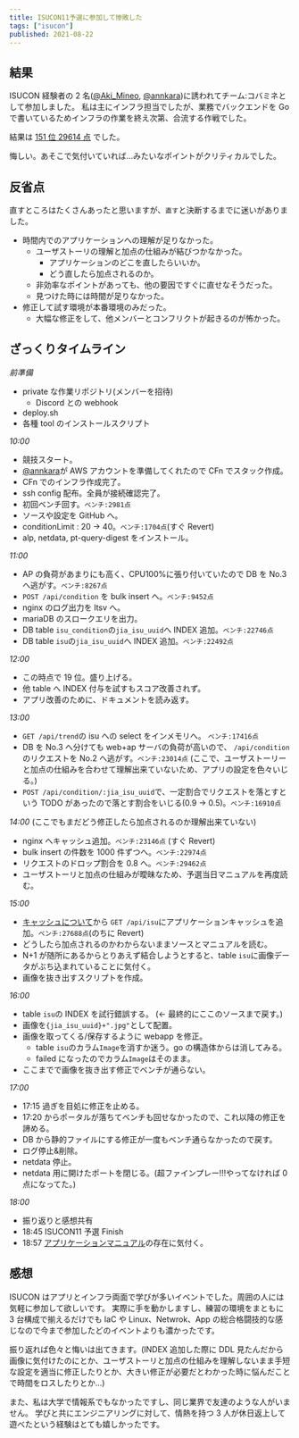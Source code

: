 ```yaml
---
title: ISUCON11予選に参加して惨敗した
tags: ["isucon"]
published: 2021-08-22
---
```


## 結果

ISUCON 経験者の 2 名([@Aki_Mineo](https://x.com/Aki_Mineo), [@annkara](https://x.com/__annkara__))に誘われてチーム:コバミネとして参加しました。
私は主にインフラ担当でしたが、業務でバックエンドを Go で書いているためインフラの作業を終え次第、合流する作戦でした。

結果は [151 位 29614 点](https://isucon.net/archives/56021246.html) でした。

悔しい。あそこで気付いていれば...みたいなポイントがクリティカルでした。

## 反省点

直すところはたくさんあったと思いますが、`直す`と決断するまでに迷いがありました。

- 時間内でのアプリケーションへの理解が足りなかった。
  - ユーザストーリの理解と加点の仕組みが結びつかなかった。
    - アプリケーションのどこを直したらいいか。
    - どう直したら加点されるのか。
  - 非効率なポイントがあっても、他の要因ですぐに直せなそうだった。
  - 見つけた時には時間が足りなかった。
- 修正して試す環境が本番環境のみだった。
  - 大幅な修正をして、他メンバーとコンフリクトが起きるのが怖かった。

## ざっくりタイムライン

_前準備_

- private な作業リポジトリ(メンバーを招待)
  - Discord との webhook
- deploy.sh
- 各種 tool のインストールスクリプト

_10:00_

- 競技スタート。
- [@annkara](https://x.com/__annkara__)が AWS アカウントを準備してくれたので CFn でスタック作成。
- CFn でのインフラ作成完了。
- ssh config 配布。全員が接続確認完了。
- 初回ベンチ回す。`ベンチ:2981点`
- ソースや設定を GitHub へ。
- conditionLimit : 20 -> 40。`ベンチ:1704点`(すぐ Revert)
- alp, netdata, pt-query-digest をインストール。

_11:00_

- AP の負荷があまりにも高く、CPU100%に張り付いていたので DB を No.3 へ逃がす。`ベンチ:8267点`
- `POST /api/condition` を bulk insert へ。`ベンチ:9452点`
- nginx のログ出力を ltsv へ。
- mariaDB のスロークエリを出力。
- DB table `isu_condition`の`jia_isu_uuid`へ INDEX 追加。`ベンチ:22746点`
- DB table `isu`の`jia_isu_uuid`へ INDEX 追加。`ベンチ:22492点`

_12:00_

- この時点で 19 位。盛り上げる。
- 他 table へ INDEX 付与を試すもスコア改善されず。
- アプリ改善のために、ドキュメントを読み返す。

_13:00_

- `GET /api/trend`の isu への select をインメモリへ。 `ベンチ:17416点`
- DB を No.3 へ分けても web+ap サーバの負荷が高いので、 `/api/condition`のリクエストを No.2 へ逃がす。`ベンチ:23014点`
  (ここで、ユーザストーリーと加点の仕組みを合わせて理解出来ていないため、アプリの設定を色々いじる。)
- `POST /api/condition/:jia_isu_uuid`で、一定割合でリクエストを落とすという TODO があったので落とす割合をいじる(0.9 -> 0.5)。`ベンチ:16910点`

_14:00_
(ここでもまだどう修正したら加点されるのか理解出来ていない)

- nginx へキャッシュ追加。`ベンチ:23146点` (すぐ Revert)
- bulk insert の件数を 1000 件ずつへ。`ベンチ:22974点`
- リクエストのドロップ割合を 0.8 へ。`ベンチ:29462点`
- ユーザストーリと加点の仕組みが曖昧なため、予選当日マニュアルを再度読む。

_15:00_

- [キャッシュについて](https://gist.github.com/ockie1729/53589a0e8c979198b6231d8599153c70#%E3%82%AD%E3%83%A3%E3%83%83%E3%82%B7%E3%83%A5%E3%81%AB%E3%81%A4%E3%81%84%E3%81%A6)から `GET /api/isu`にアプリケーションキャッシュを追加。`ベンチ:27688点`(のちに Revert)
- どうしたら加点されるのかわからないままソースとマニュアルを読む。
- N+1 が随所にあるからとりあえず結合しようとすると、table `isu`に画像データがぶち込まれていることに気付く。
- 画像を抜き出すスクリプトを作成。

_16:00_

- table `isu`の INDEX を試行錯誤する。 (<- 最終的にここのソースまで戻す。)
- 画像を`{jia_isu_uuid}+".jpg"`として配置。
- 画像を取ってくる/保存するように webapp を修正。
  - table `isu`のカラム`Image`を消すか迷う。go の構造体からは消してみる。
  - failed になったのでカラム`Image`はそのまま。
- ここまでで画像を抜き出す修正でベンチが通らない。

_17:00_

- 17:15 過ぎを目処に修正を止める。
- 17:20 からポータルが落ちてベンチも回せなかったので、これ以降の修正を諦める。
- DB から静的ファイルにする修正が一度もベンチ通らなかったので戻す。
- ログ停止&削除。
- netdata 停止。
- netdata 用に開けたポートを閉じる。(超ファインプレー!!!やってなければ 0 点になってた。)

_18:00_

- 振り返りと感想共有
- 18:45 ISUCON11 予選 Finish
- 18:57 [アプリケーションマニュアル](https://gist.github.com/ockie1729/fcb41ade9cb9d2166dd3f53e5179e8a9)の存在に気付く。

## 感想

ISUCON はアプリとインフラ両面で学びが多いイベントでした。周囲の人には気軽に参加して欲しいです。
実際に手を動かしますし、練習の環境をまともに 3 台構成で揃えるだけでも IaC や Linux、Netwrok、App の総合格闘技的な感じなので今まで参加したどのイベントよりも濃かったです。

振り返れば色々と悔いは出てきます。(INDEX 追加した際に DDL 見たんだから画像に気付けたのにとか、ユーザストーリと加点の仕組みを理解しないまま手短な設定を適当に修正したりとか、大きい修正が必要だとわかった時に悩んだことで時間をロスしたりとか...)

また、私は大学で情報系でもなかったですし、同じ業界で友達のような人がいません。
学びと共にエンジニアリングに対して、情熱を持つ 3 人が休日返上して遊べたという経験はとても嬉しかったです。
